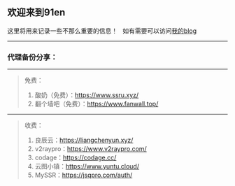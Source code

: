 ## 欢迎来到91en  
这里将用来记录一些不那么重要的信息！  
如有需要可以访问<a href="http://www.91ost.top" target="_blank">我的blog</a>  
  
---  

### 代理备份分享：  
---  
> 免费：  
> 1. 酸奶（免费）：<a href="https://www.ssru.xyz/" target="_blank">https://www.ssru.xyz/</a>  
> 2. 翻个墙吧（免费）：<a href="https://www.fanwall.top/" target="_blank">https://www.fanwall.top/</a>   

---  

> 收费：  
> 1. 良辰云：<a href="https://liangchenyun.xyz/" target="_blank">https://liangchenyun.xyz/</a>   
> 2. v2raypro：<a href="https://www.v2raypro.com/aff.php?aff=3" target="_blank">https://www.v2raypro.com/</a>   
> 3. codage：<a href="https://codage.cc/" target="_blank">https://codage.cc/</a>   
> 4. 云图小镇：<a href="https://www.yuntu.cloud/" target="_blank">https://www.yuntu.cloud/</a>  
> 5. MySSR：<a href="https://jsqpro.com/auth/register?aff=1365" target="_blank">https://jsqpro.com/auth/</a>  
